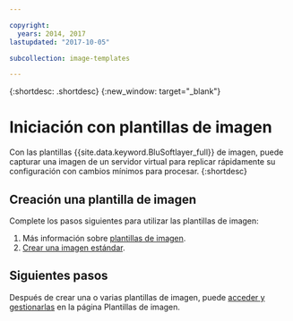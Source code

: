 ```yaml
---

copyright:
  years: 2014, 2017
lastupdated: "2017-10-05"

subcollection: image-templates

---
```


{:shortdesc: .shortdesc}
{:new_window: target="_blank"}

# Iniciación con plantillas de imagen

Con las plantillas {{site.data.keyword.BluSoftlayer_full}} de imagen, puede capturar una imagen de un servidor virtual para replicar rápidamente su configuración con cambios mínimos para procesar.
{:shortdesc}


## Creación una plantilla de imagen

Complete los pasos siguientes para utilizar las plantillas de imagen:
1. Más información sobre [plantillas de imagen](/docs/infrastructure/image-templates?topic=image-templates-about-image-templates).
2. [Crear una imagen estándar](/docs/infrastructure/image-templates?topic=image-templates-creating-an-image-template).

## Siguientes pasos

Después de crear una o varias plantillas de imagen, puede [acceder y gestionarlas](/docs/infrastructure/image-templates?topic=image-templates-managing-images-from-the-image-templates-page) en la página Plantillas de imagen.
